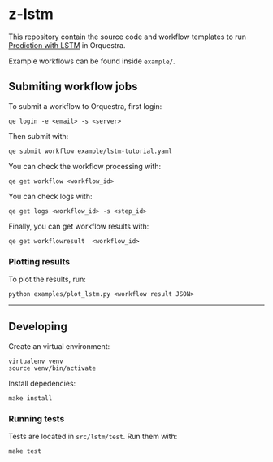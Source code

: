 # z-lstm

This repository contain the source code and workflow templates to run [Prediction with LSTM](http://orquestra.io/docs/tutorial/lstm/) in Orquestra.

Example workflows can be found inside `example/`.

## Submiting workflow jobs

To submit a workflow to Orquestra, first login:

```
qe login -e <email> -s <server>
```

Then submit with:

```
qe submit workflow example/lstm-tutorial.yaml
```

You can check the workflow processing with:

```
qe get workflow <workflow_id>
```

You can check logs with:

```
qe get logs <workflow_id> -s <step_id>
```

Finally, you can get workflow results with:

```
qe get workflowresult  <workflow_id>
```


### Plotting results

To plot the results, run:

```
python examples/plot_lstm.py <workflow result JSON>
```


---

## Developing

Create an virtual environment:

```
virtualenv venv
source venv/bin/activate
```

Install depedencies:

```
make install
```

### Running tests

Tests are located in `src/lstm/test`. Run them with:

```
make test
```

